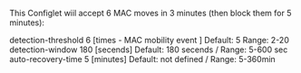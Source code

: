 This Configlet wiil accept 6 MAC moves in 3 minutes (then block them for 5 minutes):
 
detection-threshold 6 [times - MAC mobility event ]           Default: 5  Range: 2-20
detection-window 180 [secends]                                Default: 180 secends  / Range: 5-600 sec
auto-recovery-time 5 [minutes]                                Default: not defined / Range: 5-360min
